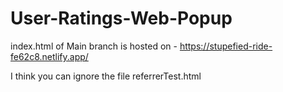 # User-Ratings-Web-Popup

index.html of Main branch is hosted on - https://stupefied-ride-fe62c8.netlify.app/

I think you can ignore the file referrerTest.html
